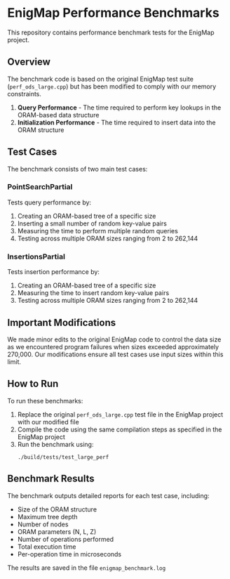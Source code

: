 # EnigMap Performance Benchmarks

This repository contains performance benchmark tests for the EnigMap project.

## Overview

The benchmark code is based on the original EnigMap test suite (`perf_ods_large.cpp`) but has been modified to comply with our memory constraints. 

1. **Query Performance** - The time required to perform key lookups in the ORAM-based data structure
2. **Initialization Performance** - The time required to insert data into the ORAM structure

## Test Cases

The benchmark consists of two main test cases:

### PointSearchPartial

Tests query performance by:
1. Creating an ORAM-based tree of a specific size
2. Inserting a small number of random key-value pairs
3. Measuring the time to perform multiple random queries
4. Testing across multiple ORAM sizes ranging from 2 to 262,144

### InsertionsPartial

Tests insertion performance by:
1. Creating an ORAM-based tree of a specific size
2. Measuring the time to insert random key-value pairs
3. Testing across multiple ORAM sizes ranging from 2 to 262,144

## Important Modifications

We made minor edits to the original EnigMap code to control the data size as we encountered program failures when sizes exceeded approximately 270,000. Our modifications ensure all test cases use input sizes within this limit.

## How to Run

To run these benchmarks:

1. Replace the original `perf_ods_large.cpp` test file in the EnigMap project with our modified file
2. Compile the code using the same compilation steps as specified in the EnigMap project
3. Run the benchmark using:
   ```
   ./build/tests/test_large_perf
   ```


## Benchmark Results

The benchmark outputs detailed reports for each test case, including:
- Size of the ORAM structure
- Maximum tree depth
- Number of nodes
- ORAM parameters (N, L, Z)
- Number of operations performed
- Total execution time
- Per-operation time in microseconds

The results are saved in the file `enigmap_benchmark.log`